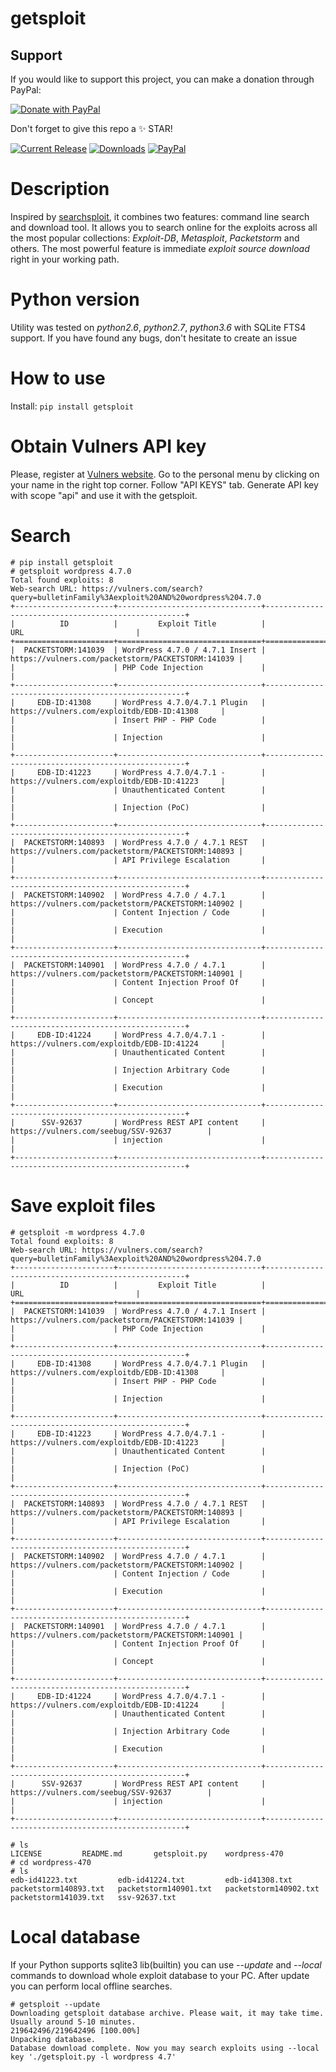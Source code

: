# getsploit

## Support

If you would like to support this project, you can make a donation through PayPal:

[![Donate with PayPal](https://img.shields.io/badge/Donate-PayPal-blue)](https://www.paypal.com/donate/?business=P9L4Y9YQYEW3Y&no_recurring=0&currency_code=EUR)

Don't forget to give this repo a ✨ STAR!

[![Current Release](https://img.shields.io/github/release/vulnersCom/getsploit.svg "Current Release")](https://github.com/vulnersCom/getsploit/releases/latest)
[![Downloads](https://img.shields.io/github/downloads/vulnersCom/getsploit/total.svg "Downloads")](https://github.com/vulnersCom/getsploit/releases) [![PayPal](https://img.shields.io/badge/donate-PayPal-green.svg)](https://paypal.me/videns)

# Description
Inspired by [searchsploit](https://github.com/offensive-security/exploit-database/blob/master/searchsploit), it combines two features: command line search and download tool.
It allows you to search online for the exploits across all the most popular collections: *Exploit-DB*, *Metasploit*, *Packetstorm* and others.
The most powerful feature is immediate *exploit source download* right in your working path.

# Python version
Utility was tested on *python2.6*, *python2.7*, *python3.6* with SQLite FTS4 support. If you have found any bugs, don't hesitate to create an issue

# How to use

Install: `pip install getsploit`

# Obtain Vulners API key

Please, register at [Vulners website](https://vulners.com).
Go to the personal menu by clicking on your name in the right top corner.
Follow "API KEYS" tab.
Generate API key with scope "api" and use it with the getsploit.

# Search
```
# pip install getsploit
# getsploit wordpress 4.7.0
Total found exploits: 8
Web-search URL: https://vulners.com/search?query=bulletinFamily%3Aexploit%20AND%20wordpress%204.7.0
+----------------------+--------------------------------+----------------------------------------------------+
|          ID          |         Exploit Title          |                        URL                         |
+======================+================================+====================================================+
|  PACKETSTORM:141039  | WordPress 4.7.0 / 4.7.1 Insert | https://vulners.com/packetstorm/PACKETSTORM:141039 |
|                      | PHP Code Injection             |                                                    |
+----------------------+--------------------------------+----------------------------------------------------+
|     EDB-ID:41308     | WordPress 4.7.0/4.7.1 Plugin   |     https://vulners.com/exploitdb/EDB-ID:41308     |
|                      | Insert PHP - PHP Code          |                                                    |
|                      | Injection                      |                                                    |
+----------------------+--------------------------------+----------------------------------------------------+
|     EDB-ID:41223     | WordPress 4.7.0/4.7.1 -        |     https://vulners.com/exploitdb/EDB-ID:41223     |
|                      | Unauthenticated Content        |                                                    |
|                      | Injection (PoC)                |                                                    |
+----------------------+--------------------------------+----------------------------------------------------+
|  PACKETSTORM:140893  | WordPress 4.7.0 / 4.7.1 REST   | https://vulners.com/packetstorm/PACKETSTORM:140893 |
|                      | API Privilege Escalation       |                                                    |
+----------------------+--------------------------------+----------------------------------------------------+
|  PACKETSTORM:140902  | WordPress 4.7.0 / 4.7.1        | https://vulners.com/packetstorm/PACKETSTORM:140902 |
|                      | Content Injection / Code       |                                                    |
|                      | Execution                      |                                                    |
+----------------------+--------------------------------+----------------------------------------------------+
|  PACKETSTORM:140901  | WordPress 4.7.0 / 4.7.1        | https://vulners.com/packetstorm/PACKETSTORM:140901 |
|                      | Content Injection Proof Of     |                                                    |
|                      | Concept                        |                                                    |
+----------------------+--------------------------------+----------------------------------------------------+
|     EDB-ID:41224     | WordPress 4.7.0/4.7.1 -        |     https://vulners.com/exploitdb/EDB-ID:41224     |
|                      | Unauthenticated Content        |                                                    |
|                      | Injection Arbitrary Code       |                                                    |
|                      | Execution                      |                                                    |
+----------------------+--------------------------------+----------------------------------------------------+
|      SSV-92637       | WordPress REST API content     |        https://vulners.com/seebug/SSV-92637        |
|                      | injection                      |                                                    |
+----------------------+--------------------------------+----------------------------------------------------+
```

# Save exploit files
```
# getsploit -m wordpress 4.7.0
Total found exploits: 8
Web-search URL: https://vulners.com/search?query=bulletinFamily%3Aexploit%20AND%20wordpress%204.7.0
+----------------------+--------------------------------+----------------------------------------------------+
|          ID          |         Exploit Title          |                        URL                         |
+======================+================================+====================================================+
|  PACKETSTORM:141039  | WordPress 4.7.0 / 4.7.1 Insert | https://vulners.com/packetstorm/PACKETSTORM:141039 |
|                      | PHP Code Injection             |                                                    |
+----------------------+--------------------------------+----------------------------------------------------+
|     EDB-ID:41308     | WordPress 4.7.0/4.7.1 Plugin   |     https://vulners.com/exploitdb/EDB-ID:41308     |
|                      | Insert PHP - PHP Code          |                                                    |
|                      | Injection                      |                                                    |
+----------------------+--------------------------------+----------------------------------------------------+
|     EDB-ID:41223     | WordPress 4.7.0/4.7.1 -        |     https://vulners.com/exploitdb/EDB-ID:41223     |
|                      | Unauthenticated Content        |                                                    |
|                      | Injection (PoC)                |                                                    |
+----------------------+--------------------------------+----------------------------------------------------+
|  PACKETSTORM:140893  | WordPress 4.7.0 / 4.7.1 REST   | https://vulners.com/packetstorm/PACKETSTORM:140893 |
|                      | API Privilege Escalation       |                                                    |
+----------------------+--------------------------------+----------------------------------------------------+
|  PACKETSTORM:140902  | WordPress 4.7.0 / 4.7.1        | https://vulners.com/packetstorm/PACKETSTORM:140902 |
|                      | Content Injection / Code       |                                                    |
|                      | Execution                      |                                                    |
+----------------------+--------------------------------+----------------------------------------------------+
|  PACKETSTORM:140901  | WordPress 4.7.0 / 4.7.1        | https://vulners.com/packetstorm/PACKETSTORM:140901 |
|                      | Content Injection Proof Of     |                                                    |
|                      | Concept                        |                                                    |
+----------------------+--------------------------------+----------------------------------------------------+
|     EDB-ID:41224     | WordPress 4.7.0/4.7.1 -        |     https://vulners.com/exploitdb/EDB-ID:41224     |
|                      | Unauthenticated Content        |                                                    |
|                      | Injection Arbitrary Code       |                                                    |
|                      | Execution                      |                                                    |
+----------------------+--------------------------------+----------------------------------------------------+
|      SSV-92637       | WordPress REST API content     |        https://vulners.com/seebug/SSV-92637        |
|                      | injection                      |                                                    |
+----------------------+--------------------------------+----------------------------------------------------+

# ls
LICENSE         README.md       getsploit.py    wordpress-470
# cd wordpress-470
# ls
edb-id41223.txt         edb-id41224.txt         edb-id41308.txt         packetstorm140893.txt   packetstorm140901.txt   packetstorm140902.txt   packetstorm141039.txt   ssv-92637.txt
```

# Local database
If your Python supports sqlite3 lib(builtin) you can use *--update* and *--local* commands to download whole exploit database to your PC.
After update you can perform local offline searches.

```
# getsploit --update
Downloading getsploit database archive. Please wait, it may take time. Usually around 5-10 minutes.
219642496/219642496 [100.00%]
Unpacking database.
Database download complete. Now you may search exploits using --local key './getsploit.py -l wordpress 4.7'
```
